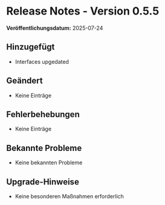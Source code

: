 # Release Notes - Version 0.5.5

**Veröffentlichungsdatum:** 2025-07-24

## Hinzugefügt
- Interfaces upgedated

## Geändert
- Keine Einträge

## Fehlerbehebungen
- Keine Einträge

## Bekannte Probleme
- Keine bekannten Probleme

## Upgrade-Hinweise
- Keine besonderen Maßnahmen erforderlich
